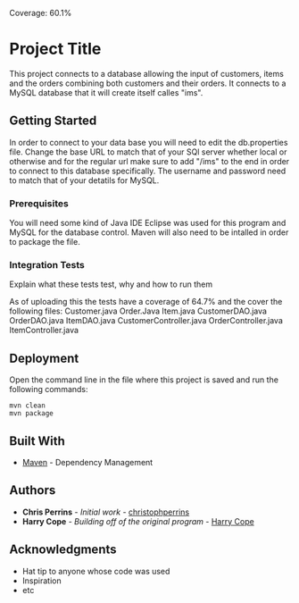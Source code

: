 Coverage: 60.1%
# Project Title

This project connects to a database allowing the input of customers, items and the orders combining both customers and their orders. It connects to a MySQL database that it will create itself calles "ims".

## Getting Started

In order to connect to your data base you will need to edit the db.properties file. Change the base URL to match that of your SQl server whether local or otherwise and for the regular url make sure to add "/ims" to the end in order to connect to this database specifically. The username and password need to match that of your detatils for MySQL.

### Prerequisites

You will need some kind of Java IDE Eclipse was used for this program and MySQL for the database control. Maven will also need to be intalled in order to package the file.

### Integration Tests 
Explain what these tests test, why and how to run them

As of uploading this the tests have a coverage of 64.7% and the cover the following files:
Customer.java
Order.Java
Item.java
CustomerDAO.java
OrderDAO.java
ItemDAO.java
CustomerController.java
OrderController.java
ItemController.java

## Deployment

Open the command line in the file where this project is saved and run the following commands:

```
mvn clean
mvn package
```

## Built With

* [Maven](https://maven.apache.org/) - Dependency Management


## Authors

* **Chris Perrins** - *Initial work* - [christophperrins](https://github.com/christophperrins)
* **Harry Cope** - *Building off of the original program* - [Harry Cope](https://github.com/HarryCope)

## Acknowledgments

* Hat tip to anyone whose code was used
* Inspiration
* etc
